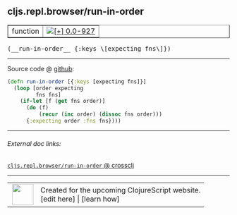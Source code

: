 ## cljs.repl.browser/run-in-order



 <table border="1">
<tr>
<td>function</td>
<td><a href="https://github.com/cljsinfo/cljs-api-docs/tree/0.0-927"><img valign="middle" alt="[+] 0.0-927" title="Added in 0.0-927" src="https://img.shields.io/badge/+-0.0--927-lightgrey.svg"></a> </td>
</tr>
</table>


 <samp>
(__run-in-order__ {:keys \[expecting fns\]})<br>
</samp>

---







Source code @ [github](https://github.com/clojure/clojurescript/blob/r2301/src/clj/cljs/repl/browser.clj#L127-L133):

```clj
(defn run-in-order [{:keys [expecting fns]}]
  (loop [order expecting
         fns fns]
    (if-let [f (get fns order)]
      (do (f)
          (recur (inc order) (dissoc fns order)))
      {:expecting order :fns fns})))
```

<!--
Repo - tag - source tree - lines:

 <pre>
clojurescript @ r2301
└── src
    └── clj
        └── cljs
            └── repl
                └── <ins>[browser.clj:127-133](https://github.com/clojure/clojurescript/blob/r2301/src/clj/cljs/repl/browser.clj#L127-L133)</ins>
</pre>

-->

---



###### External doc links:

[`cljs.repl.browser/run-in-order` @ crossclj](http://crossclj.info/fun/cljs.repl.browser/run-in-order.html)<br>

---

 <table>
<tr><td>
<img valign="middle" align="right" width="48px" src="http://i.imgur.com/Hi20huC.png">
</td><td>
Created for the upcoming ClojureScript website.<br>
[edit here] | [learn how]
</td></tr></table>

[edit here]:https://github.com/cljsinfo/cljs-api-docs/blob/master/cljsdoc/cljs.repl.browser/run-in-order.cljsdoc
[learn how]:https://github.com/cljsinfo/cljs-api-docs/wiki/cljsdoc-files

<!--

This information was too distracting to show to readers, but I'll leave it
commented here since it is helpful to:

- pretty-print the data used to generate this document
- and show how to retrieve that data



The API data for this symbol:

```clj
{:ns "cljs.repl.browser",
 :name "run-in-order",
 :type "function",
 :signature ["[{:keys [expecting fns]}]"],
 :source {:code "(defn run-in-order [{:keys [expecting fns]}]\n  (loop [order expecting\n         fns fns]\n    (if-let [f (get fns order)]\n      (do (f)\n          (recur (inc order) (dissoc fns order)))\n      {:expecting order :fns fns})))",
          :title "Source code",
          :repo "clojurescript",
          :tag "r2301",
          :filename "src/clj/cljs/repl/browser.clj",
          :lines [127 133]},
 :full-name "cljs.repl.browser/run-in-order",
 :full-name-encode "cljs.repl.browser/run-in-order",
 :history [["+" "0.0-927"]]}

```

Retrieve the API data for this symbol:

```clj
;; from Clojure REPL
(require '[clojure.edn :as edn])
(-> (slurp "https://raw.githubusercontent.com/cljsinfo/cljs-api-docs/catalog/cljs-api.edn")
    (edn/read-string)
    (get-in [:symbols "cljs.repl.browser/run-in-order"]))
```

-->
